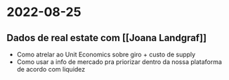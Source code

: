 # 2022-08-25
## Dados de real estate com [[Joana Landgraf]]
- Como atrelar ao Unit Economics sobre giro + custo de supply
- Como usar a info de mercado pra priorizar dentro da nossa plataforma de acordo com liquidez